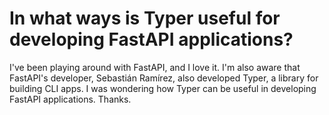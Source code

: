 
# In what ways is Typer useful for developing FastAPI applications?

I've been playing around with FastAPI, and I love it. I'm also aware that FastAPI's developer, Sebastián Ramírez, also developed Typer, a library for building CLI apps. I was wondering how Typer can be useful in developing FastAPI applications. Thanks.

        